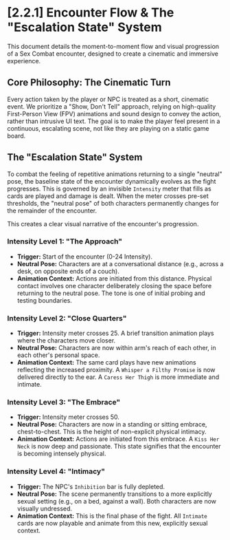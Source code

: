 # [2.2.1] Encounter Flow & The "Escalation State" System

This document details the moment-to-moment flow and visual progression of a Sex Combat encounter, designed to create a cinematic and immersive experience.

## Core Philosophy: The Cinematic Turn
Every action taken by the player or NPC is treated as a short, cinematic event. We prioritize a "Show, Don't Tell" approach, relying on high-quality First-Person View (FPV) animations and sound design to convey the action, rather than intrusive UI text. The goal is to make the player feel present in a continuous, escalating scene, not like they are playing on a static game board.

## The "Escalation State" System
To combat the feeling of repetitive animations returning to a single "neutral" pose, the baseline state of the encounter dynamically evolves as the fight progresses. This is governed by an invisible `Intensity` meter that fills as cards are played and damage is dealt. When the meter crosses pre-set thresholds, the "neutral pose" of both characters permanently changes for the remainder of the encounter.

This creates a clear visual narrative of the encounter's progression.

### **Intensity Level 1: "The Approach"**
*   **Trigger:** Start of the encounter (0-24 Intensity).
*   **Neutral Pose:** Characters are at a conversational distance (e.g., across a desk, on opposite ends of a couch).
*   **Animation Context:** Actions are initiated from this distance. Physical contact involves one character deliberately closing the space before returning to the neutral pose. The tone is one of initial probing and testing boundaries.

### **Intensity Level 2: "Close Quarters"**
*   **Trigger:** Intensity meter crosses 25. A brief transition animation plays where the characters move closer.
*   **Neutral Pose:** Characters are now within arm's reach of each other, in each other's personal space.
*   **Animation Context:** The same card plays have new animations reflecting the increased proximity. A `Whisper a Filthy Promise` is now delivered directly to the ear. A `Caress Her Thigh` is more immediate and intimate.

### **Intensity Level 3: "The Embrace"**
*   **Trigger:** Intensity meter crosses 50.
*   **Neutral Pose:** Characters are now in a standing or sitting embrace, chest-to-chest. This is the height of non-explicit physical intimacy.
*   **Animation Context:** Actions are initiated from this embrace. A `Kiss Her Neck` is now deep and passionate. This state signifies that the encounter is becoming intensely physical.

### **Intensity Level 4: "Intimacy"**
*   **Trigger:** The NPC's `Inhibition` bar is fully depleted.
*   **Neutral Pose:** The scene permanently transitions to a more explicitly sexual setting (e.g., on a bed, against a wall). Both characters are now visually undressed.
*   **Animation Context:** This is the final phase of the fight. All `Intimate` cards are now playable and animate from this new, explicitly sexual context.